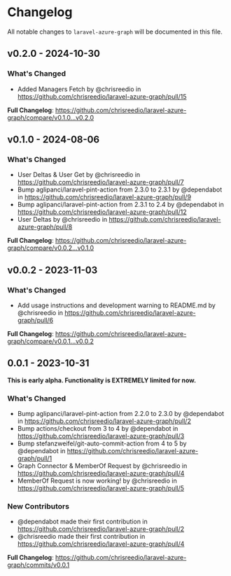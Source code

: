 # Changelog

All notable changes to `laravel-azure-graph` will be documented in this file.

## v0.2.0 - 2024-10-30

### What's Changed

* Added Managers Fetch by @chrisreedio in https://github.com/chrisreedio/laravel-azure-graph/pull/15

**Full Changelog**: https://github.com/chrisreedio/laravel-azure-graph/compare/v0.1.0...v0.2.0

## v0.1.0 - 2024-08-06

### What's Changed

* User Deltas & User Get by @chrisreedio in https://github.com/chrisreedio/laravel-azure-graph/pull/7
* Bump aglipanci/laravel-pint-action from 2.3.0 to 2.3.1 by @dependabot in https://github.com/chrisreedio/laravel-azure-graph/pull/9
* Bump aglipanci/laravel-pint-action from 2.3.1 to 2.4 by @dependabot in https://github.com/chrisreedio/laravel-azure-graph/pull/12
* User Deltas by @chrisreedio in https://github.com/chrisreedio/laravel-azure-graph/pull/8

**Full Changelog**: https://github.com/chrisreedio/laravel-azure-graph/compare/v0.0.2...v0.1.0

## v0.0.2 - 2023-11-03

### What's Changed

- Add usage instructions and development warning to README.md by @chrisreedio in https://github.com/chrisreedio/laravel-azure-graph/pull/6

**Full Changelog**: https://github.com/chrisreedio/laravel-azure-graph/compare/v0.0.1...v0.0.2

## 0.0.1 - 2023-10-31

**This is early alpha. Functionality is EXTREMELY limited for now.**

### What's Changed

- Bump aglipanci/laravel-pint-action from 2.2.0 to 2.3.0 by @dependabot in https://github.com/chrisreedio/laravel-azure-graph/pull/2
- Bump actions/checkout from 3 to 4 by @dependabot in https://github.com/chrisreedio/laravel-azure-graph/pull/3
- Bump stefanzweifel/git-auto-commit-action from 4 to 5 by @dependabot in https://github.com/chrisreedio/laravel-azure-graph/pull/1
- Graph Connector & MemberOf Request by @chrisreedio in https://github.com/chrisreedio/laravel-azure-graph/pull/4
- MemberOf Request is now working! by @chrisreedio in https://github.com/chrisreedio/laravel-azure-graph/pull/5

### New Contributors

- @dependabot made their first contribution in https://github.com/chrisreedio/laravel-azure-graph/pull/2
- @chrisreedio made their first contribution in https://github.com/chrisreedio/laravel-azure-graph/pull/4

**Full Changelog**: https://github.com/chrisreedio/laravel-azure-graph/commits/v0.0.1
